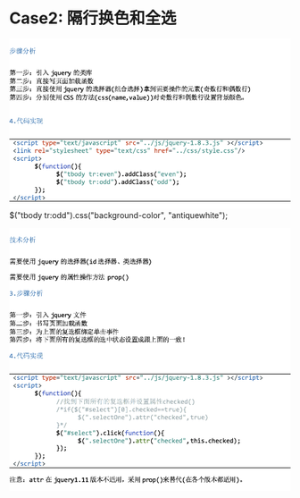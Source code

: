 # Case2: 隔行换色和全选

![](../.gitbook/assets/import%20%2843%29.png)  
$\("tbody tr:odd"\).css\("background-color", "antiquewhite"\);

![](../.gitbook/assets/import%20%284%29.png)

